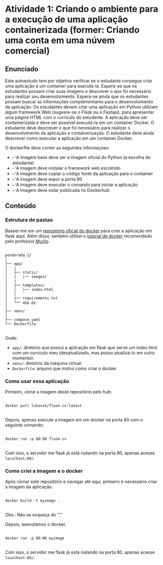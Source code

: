 # Atividade 1: Criando o ambiente para a execução de uma aplicação containerizada (former: Criando uma conta em uma núvem comercial)

## Enunciado
Este autoestudo tem por objetivo verificar se o estudante consegue criar uma aplicação e um container para executá-la. Espera-se que os estudantes possam criar suas imagens e descrever o que foi necessário para realizar seu desenvolvimento. Espera-se ainda que os estudantes possam buscar as informações complementares para o desenvolvimento da aplicação.
Os estudantes devem criar uma aplicação em Python utilizam algum framework Web (sugesre-se o Flask ou o Fastapi), para apresentar uma página HTML com o currículo do estudante.
A aplicação deve ser containerizada e deve ser possível executá-la em um container Docker. O estudante deve descrever o que foi necessário para realizar o desenvolvimento da aplicação e containerização. O estudante deve ainda descrever como executar a aplicação em um container Docker.

O dockerfile deve conter as seguintes informações:


- ✅A imagem base deve ser a imagem oficial do Python (a escolha do estudante) 
- ✅A imagem deve instalar o framework web escolhido
- ✅A imagem deve copiar o código fonte da aplicação para o container
- ✅A imagem deve expor a porta 80 
- ✅A imagem deve executar o comando para iniciar a aplicação
- ✅A imagem deve estar publicada no Dockerhub


## Conteúdo

### Estrutura de pastas
Baseei-me em um [repositório oficial do docker](https://github.com/docker/awesome-compose/tree/master/flask) para criar a aplicação em flask aqui. Além disso, também utilizei o [tutorial de docker](https://www.freecodecamp.org/portuguese/news/um-guia-para-iniciantes-em-docker-como-criar-sua-primeira-aplicacao-com-o-docker/) recomendado pelo professor [Murilo](https://github.com/Murilo-ZC).

<pre> <code>
ponderada_1/
│
├── app/
│   │
│   ├── static/
│   |   |── images/
|   |
│   ├── templates/
│   │   |── index.html
|   |
│   ├── requirements.txt
│   └── app.py
│
├── venv/
│
├── compose.yaml
└── Dockerfile
</code> </pre>
Onde:
- ```app/```: diretório que possui a aplicação em flask que serve um index.html com um currículo meu (desatualizado, mas posso atualizá-lo em outro momento).
- ```venv/```:  diretório da máquina virtual.
- ```Dockerfile```: arquivo que instrui como criar o docker.

### Como usar essa aplicação
Primeiro, clone a imagem deste repositório pelo hub:
<pre> <code>
docker pull lukovsk/flask-cv:latest
</code> </pre>

Depois, apenas execute a imagem em um docker na porta 80 com o seguinte comando:
<pre> <code>
docker run -p 80:80 flask-cv
</code> </pre>

Com isso, o servidor me flask já está rodando na porta 80, apenas acesse ```localhost:80/```.

### Como criei a imagem e o docker
Após clonar este repositório e navegar até aqui, primeiro é necessário criar a imagem da aplicação.

<pre> <code>
docker build -t myimage .
</code> </pre>
Obs.: Não se esqueça do "."

Depois, executamos o docker.
<pre> <code>
docker run -p 80:80 myimage
</code> </pre>

Com isso, o servidor me flask já está rodando na porta 80, apenas acesse ```lovalhost:80/```.